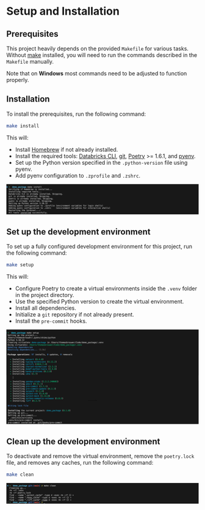 # Setup and Installation

## Prerequisites

This project heavily depends on the provided `Makefile` for various tasks. Without [make](https://www.gnu.org/software/make) installed, you will need to run the commands described in the `Makefile` manually.

Note that on **Windows** most commands need to be adjusted to function properly.

## Installation

To install the prerequisites, run the following command:

```bash
make install
```

This will:

- Install [Homebrew](https://brew.sh) if not already installed.
- Install the required tools: [Databricks CLI](https://docs.databricks.com/dev-tools/cli/databricks-cli.html), [git](https://git-scm.com), [Poetry](https://python-poetry.org/docs) >= 1.6.1, and [pyenv](https://github.com/pyenv/pyenv).
- Set up the Python version specified in the `.python-version` file using pyenv.
- Add pyenv configuration to `.zprofile` and `.zshrc`.

![make-install](assets/make-install.png)

## Set up the development environment

To set up a fully configured development environment for this project, run the following command:

```bash
make setup
```

This will:

- Configure Poetry to create a virtual environments inside the `.venv` folder in the project directory.
- Use the specified Python version to create the virtual environment.
- Install all dependencies.
- Initialize a `git` repository if not already present.
- Install the `pre-commit` hooks.

![make-setup](assets/make-setup.png)

## Clean up the development environment

To deactivate and remove the virtual environment, remove the `poetry.lock` file, and removes any caches, run the following command:

```bash
make clean
```

![make-clean](assets/make-clean.png)
